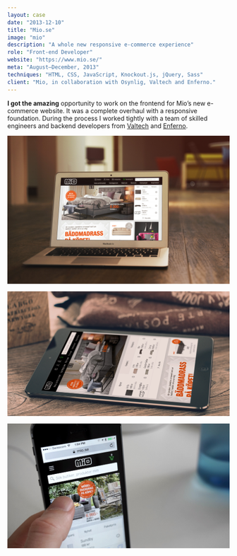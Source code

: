 ```yaml
---
layout: case
date: "2013-12-10"
title: "Mio.se"
image: "mio"
description: "A whole new responsive e-commerce experience"
role: "Front-end Developer"
website: "https://www.mio.se/"
meta: "August–December, 2013"
techniques: "HTML, CSS, JavaScript, Knockout.js, jQuery, Sass"
client: "Mio, in collaboration with Osynlig, Valtech and Enferno."
---
```


**I got the amazing** opportunity to work on the frontend for Mio’s new e-commerce website. It was a complete overhaul with a responsive foundation. During the process I worked tightly with a team of skilled engineers and backend developers from [Valtech] and [Enferno].

![Mio](mio-inline-1.jpg)

![Mio](mio-inline-2.jpg)

![Mio](mio-inline-3.jpg)

[Valtech]: http://www.valtech.com/
[Enferno]: http://www.enferno.se/
